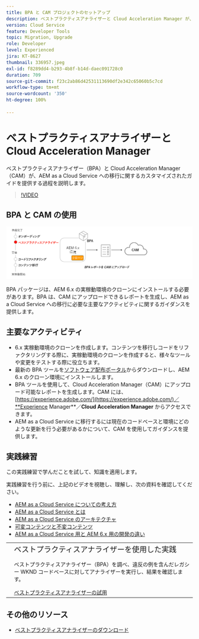 ```yaml
---
title: BPA と CAM プロジェクトのセットアップ
description: ベストプラクティスアナライザーと Cloud Acceleration Manager が、AEM as a Cloud Service への移行に関するカスタマイズされたガイドを提供する過程を説明します。
version: Cloud Service
feature: Developer Tools
topic: Migration, Upgrade
role: Developer
level: Experienced
jira: KT-8627
thumbnail: 336957.jpeg
exl-id: f8289dd4-b293-4b8f-b14d-daec091728c0
duration: 709
source-git-commit: f23c2ab86d42531113690df2e342c65060b5c7cd
workflow-type: tm+mt
source-wordcount: '350'
ht-degree: 100%

---
```


# ベストプラクティスアナライザーと Cloud Acceleration Manager

ベストプラクティスアナライザー（BPA）と Cloud Acceleration Manager（CAM）が、AEM as a Cloud Service への移行に関するカスタマイズされたガイドを提供する過程を説明します。 

>[!VIDEO](https://video.tv.adobe.com/v/336957?quality=12&learn=on)

## BPA と CAM の使用

![BPA と CAM の概要図](assets/bpa-cam-diagram.png)

BPA パッケージは、AEM 6.x の実稼動環境のクローンにインストールする必要があります。BPA は、CAM にアップロードできるレポートを生成し、AEM as a Cloud Service への移行に必要な主要なアクティビティに関するガイダンスを提供します。

## 主要なアクティビティ

+ 6.x 実稼動環境のクローンを作成します。コンテンツを移行しコードをリファクタリングする際に、実稼動環境のクローンを作成すると、様々なツールや変更をテストする際に役立ちます。
+ 最新の BPA ツールを[ソフトウェア配布ポータル](https://experience.adobe.com/#/downloads/content/software-distribution/jp/aemcloud.html)からダウンロードし、AEM 6.x のクローン環境にインストールします。
+ BPA ツールを使用して、Cloud Acceleration Manager（CAM）にアップロード可能なレポートを生成します。CAM には、[https://experience.adobe.com/](https://experience.adobe.com/)／**Experience Manager**／**Cloud Acceleration Manager** からアクセスできます。
+ AEM as a Cloud Service に移行するには現在のコードベースと環境にどのような更新を行う必要があるかについて、CAM を使用してガイダンスを提供します。

## 実践練習

この実践練習で学んだことを試して、知識を適用します。

実践練習を行う前に、上記のビデオを視聴し、理解し、次の資料を確認してください。

+ [AEM as a Cloud Service についての考え方](./introduction.md)
+ [AEM as a Cloud Service とは](https://experienceleague.adobe.com/docs/experience-manager-learn/cloud-service/introduction/what-is-aem-as-a-cloud-service.html?lang=ja)
+ [AEM as a Cloud Service のアーキテクチャ](https://experienceleague.adobe.com/docs/experience-manager-learn/cloud-service/introduction/architecture.html?lang=ja)
+ [可変コンテンツと不変コンテンツ](https://experienceleague.adobe.com/docs/experience-manager-learn/cloud-service/developing/basics/mutable-immutable.html?lang=ja)
+ [AEM as a Cloud Service 用と AEM 6.x 用の開発の違い](https://experienceleague.adobe.com/docs/experience-manager-cloud-service/implementing/developing/development-guidelines.html?lang=ja#developing)

<table style="border-width:0">
    <tr>
        <td style="width:150px">
            <a  rel="noreferrer"
                target="_blank"
                href="https://github.com/adobe/aem-cloud-engineering-video-series-exercises/tree/session1-differently#bootcamp---session-1-introduction-and-thinking-differently"><img alt="実践練習 GitHub リポジトリ" src="./assets/github.png"/>
            </a>        
        </td>
        <td style="width:100%;margin-bottom:1rem;">
            <div style="font-size:1.25rem;font-weight:400;">ベストプラクティスアナライザーを使用した実践</div>
            <p style="margin:1rem 0">
                ベストプラクティスアナライザー（BPA）を調べ、違反の例を含んだレガシー WKND コードベースに対してアナライザーを実行し、結果を確認します。
            </p>
            <a  rel="noreferrer"
                target="_blank"
                href="https://github.com/adobe/aem-cloud-engineering-video-series-exercises/tree/session1-differently#bootcamp---session-1-introduction-and-thinking-differently" class="spectrum-Button spectrum-Button--primary spectrum-Button--sizeM">
 <span class="spectrum-Button-label has-no-wrap has-text-weight-bold">ベストプラクティスアナライザーの試用</span>
 </a>
        </td>
    </tr>
</table>


## その他のリソース

+ [ベストプラクティスアナライザーのダウンロード](https://experience.adobe.com/#/downloads/content/software-distribution/en/aemcloud.html?lang=ja&amp;fulltext=Best*+Practices*+Analyzer*&amp;orderby=%40jcr%3Acontent%2Fjcr%3AlastModified&amp;orderby.sort=desc&amp;layout=list&amp;p.offset=0&amp;p.limit=1)